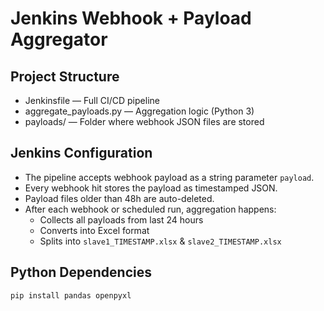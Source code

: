 # Jenkins Webhook + Payload Aggregator

## Project Structure

- Jenkinsfile — Full CI/CD pipeline
- aggregate_payloads.py — Aggregation logic (Python 3)
- payloads/ — Folder where webhook JSON files are stored

## Jenkins Configuration

- The pipeline accepts webhook payload as a string parameter `payload`.
- Every webhook hit stores the payload as timestamped JSON.
- Payload files older than 48h are auto-deleted.
- After each webhook or scheduled run, aggregation happens:
  - Collects all payloads from last 24 hours
  - Converts into Excel format
  - Splits into `slave1_TIMESTAMP.xlsx` & `slave2_TIMESTAMP.xlsx`

## Python Dependencies

```bash
pip install pandas openpyxl
